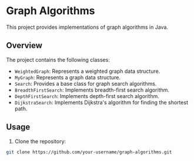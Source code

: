 # Graph Algorithms

This project provides implementations of graph algorithms in Java.

## Overview

The project contains the following classes:

- `WeightedGraph`: Represents a weighted graph data structure.
- `MyGraph`: Represents a graph data structure.
- `Search`: Provides a base class for graph search algorithms.
- `BreadthFirstSearch`: Implements breadth-first search algorithm.
- `DepthFirstSearch`: Implements depth-first search algorithm.
- `DijkstraSearch`: Implements Dijkstra's algorithm for finding the shortest path.

## Usage

1. Clone the repository:

```bash
git clone https://github.com/your-username/graph-algorithms.git
